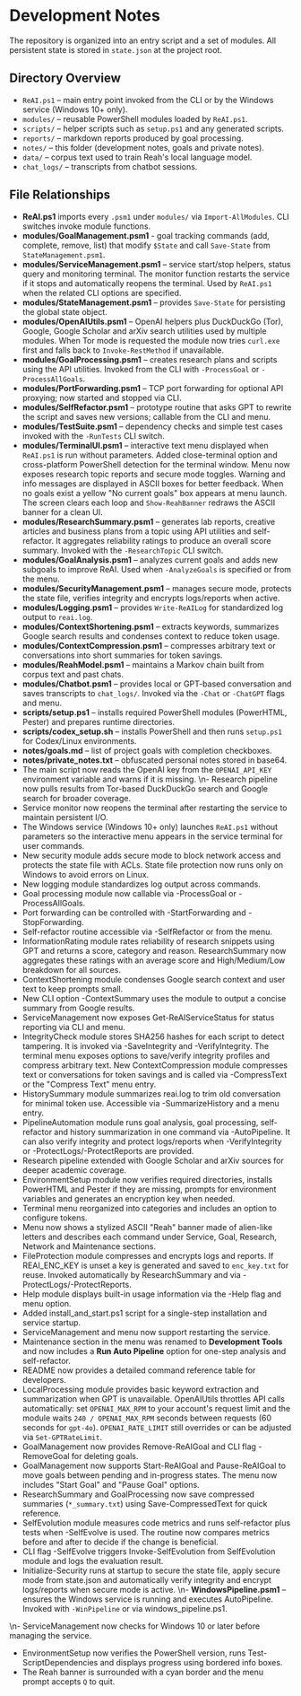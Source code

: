 # Development Notes

The repository is organized into an entry script and a set of modules.
All persistent state is stored in `state.json` at the project root.

## Directory Overview
- `ReAI.ps1` – main entry point invoked from the CLI or by the Windows service (Windows 10+ only).
- `modules/` – reusable PowerShell modules loaded by `ReAI.ps1`.
- `scripts/` – helper scripts such as `setup.ps1` and any generated scripts.
- `reports/` – markdown reports produced by goal processing.
- `notes/` – this folder (development notes, goals and private notes).
- `data/` – corpus text used to train Reah's local language model.
- `chat_logs/` – transcripts from chatbot sessions.

## File Relationships
- **ReAI.ps1** imports every `.psm1` under `modules/` via `Import-AllModules`. CLI switches invoke module functions.
- **modules/GoalManagement.psm1** - goal tracking commands (add, complete, remove, list) that modify `$State` and call `Save-State` from `StateManagement.psm1`.
 - **modules/ServiceManagement.psm1** – service start/stop helpers, status query and monitoring terminal. The monitor function restarts the service if it stops and automatically reopens the terminal. Used by `ReAI.ps1` when the related CLI options are specified.
- **modules/StateManagement.psm1** – provides `Save-State` for persisting the global state object.
 - **modules/OpenAIUtils.psm1** – OpenAI helpers plus DuckDuckGo (Tor), Google, Google Scholar and arXiv search utilities used by multiple modules. When Tor mode is requested the module now tries `curl.exe` first and falls back to `Invoke-RestMethod` if unavailable.
- **modules/GoalProcessing.psm1** – creates research plans and scripts using the API utilities. Invoked from the CLI with `-ProcessGoal` or `-ProcessAllGoals`.
 - **modules/PortForwarding.psm1** – TCP port forwarding for optional API proxying; now started and stopped via CLI.
 - **modules/SelfRefactor.psm1** – prototype routine that asks GPT to rewrite the script and saves new versions; callable from the CLI and menu.
- **modules/TestSuite.psm1** – dependency checks and simple test cases invoked with the `-RunTests` CLI switch.
- **modules/TerminalUI.psm1** – interactive text menu displayed when `ReAI.ps1` is run without parameters.
   Added close-terminal option and cross-platform PowerShell detection for the terminal window.
   Menu now exposes research topic reports and secure mode toggles.
   Warning and info messages are displayed in ASCII boxes for better feedback.
   When no goals exist a yellow "No current goals" box appears at menu launch.
   The screen clears each loop and `Show-ReahBanner` redraws the ASCII banner for a clean UI.
- **modules/ResearchSummary.psm1** – generates lab reports, creative articles and business plans from a topic using API utilities and self-refactor. It aggregates reliability ratings to produce an overall score summary. Invoked with the `-ResearchTopic` CLI switch.
- **modules/GoalAnalysis.psm1** – analyzes current goals and adds new subgoals to improve ReAI. Used when `-AnalyzeGoals` is specified or from the menu.
- **modules/SecurityManagement.psm1** – manages secure mode, protects the state file, verifies integrity and encrypts logs/reports when active.
- **modules/Logging.psm1** – provides `Write-ReAILog` for standardized log output to `reai.log`.
- **modules/ContextShortening.psm1** – extracts keywords, summarizes Google search results and condenses context to reduce token usage.
- **modules/ContextCompression.psm1** – compresses arbitrary text or conversations into short summaries for token savings.
- **modules/ReahModel.psm1** – maintains a Markov chain built from corpus text and past chats.
- **modules/Chatbot.psm1** – provides local or GPT-based conversation and saves transcripts to `chat_logs/`. Invoked via the `-Chat` or `-ChatGPT` flags and menu.
- **scripts/setup.ps1** – installs required PowerShell modules (PowerHTML, Pester) and prepares runtime directories.
- **scripts/codex_setup.sh** – installs PowerShell and then runs `setup.ps1` for Codex/Linux environments.
- **notes/goals.md** – list of project goals with completion checkboxes.
- **notes/private_notes.txt** – obfuscated personal notes stored in base64.
- The main script now reads the OpenAI key from the `OPENAI_API_KEY` environment variable and warns if it is missing.
\n- Research pipeline now pulls results from Tor-based DuckDuckGo search and Google search for broader coverage.
- Service monitor now reopens the terminal after restarting the service to maintain persistent I/O.
 - The Windows service (Windows 10+ only) launches `ReAI.ps1` without parameters so the interactive menu appears in the service terminal for user commands.
 - New security module adds secure mode to block network access and protects the state file with ACLs. State file protection now runs only on Windows to avoid errors on Linux.
- New logging module standardizes log output across commands.
- Goal processing module now callable via -ProcessGoal or -ProcessAllGoals.
- Port forwarding can be controlled with -StartForwarding and -StopForwarding.
- Self-refactor routine accessible via -SelfRefactor or from the menu.
- InformationRating module rates reliability of research snippets using GPT and returns a score, category and reason.
  ResearchSummary now aggregates these ratings with an average score and High/Medium/Low breakdown for all sources.
- ContextShortening module condenses Google search context and user text to keep prompts small.
- New CLI option -ContextSummary uses the module to output a concise summary from Google results.
- ServiceManagement now exposes Get-ReAIServiceStatus for status reporting via CLI and menu.
- IntegrityCheck module stores SHA256 hashes for each script to detect tampering. It is invoked via -SaveIntegrity and -VerifyIntegrity.
  The terminal menu exposes options to save/verify integrity profiles and compress arbitrary text.
  New ContextCompression module compresses text or conversations for token savings and is called via -CompressText or the "Compress Text" menu entry.
- HistorySummary module summarizes reai.log to trim old conversation for minimal token use. Accessible via -SummarizeHistory and a menu entry.
- PipelineAutomation module runs goal analysis, goal processing, self-refactor and history summarization in one command via -AutoPipeline. It can also verify integrity and protect logs/reports when -VerifyIntegrity or -ProtectLogs/-ProtectReports are provided.
- Research pipeline extended with Google Scholar and arXiv sources for deeper academic coverage.
- EnvironmentSetup module now verifies required directories, installs PowerHTML and Pester if they are missing, prompts for environment variables and generates an encryption key when needed.
- Terminal menu reorganized into categories and includes an option to configure tokens.
- Menu now shows a stylized ASCII "Reah" banner made of alien-like letters and describes each command under Service, Goal, Research, Network and Maintenance sections.
 - FileProtection module compresses and encrypts logs and reports. If REAI_ENC_KEY is unset a key is generated and saved to `enc_key.txt` for reuse. Invoked automatically by ResearchSummary and via -ProtectLogs/-ProtectReports.
- Help module displays built-in usage information via the -Help flag and menu option.
- Added install_and_start.ps1 script for a single-step installation and service startup.
- ServiceManagement and menu now support restarting the service.
- Maintenance section in the menu was renamed to **Development Tools** and now includes a **Run Auto Pipeline** option for one-step analysis and self-refactor.
- README now provides a detailed command reference table for developers.
- LocalProcessing module provides basic keyword extraction and summarization when GPT is unavailable. OpenAIUtils throttles API calls automatically: set `OPENAI_MAX_RPM` to your account's request limit and the module waits `240 / OPENAI_MAX_RPM` seconds between requests (60 seconds for `gpt-4o`). `OPENAI_RATE_LIMIT` still overrides or can be adjusted via `Set-GPTRateLimit`.
- GoalManagement now provides Remove-ReAIGoal and CLI flag -RemoveGoal for deleting goals.
- GoalManagement now supports Start-ReAIGoal and Pause-ReAIGoal to move goals between pending and in-progress states. The menu now includes "Start Goal" and "Pause Goal" options.
- ResearchSummary and GoalProcessing now save compressed summaries (`*_summary.txt`) using Save-CompressedText for quick reference.
- SelfEvolution module measures code metrics and runs self-refactor plus tests when -SelfEvolve is used. The routine now compares metrics before and after to decide if the change is beneficial.
- CLI flag -SelfEvolve triggers Invoke-SelfEvolution from SelfEvolution module and logs the evaluation result.
- Initialize-Security runs at startup to secure the state file, apply secure mode from state.json and automatically verify integrity and encrypt logs/reports when secure mode is active.
\n- **WindowsPipeline.psm1** – ensures the Windows service is running and executes AutoPipeline. Invoked with `-WinPipeline` or via windows_pipeline.ps1.

\n- ServiceManagement now checks for Windows 10 or later before managing the service.
- EnvironmentSetup now verifies the PowerShell version, runs Test-ScriptDependencies and displays progress using bordered info boxes.
- The Reah banner is surrounded with a cyan border and the menu prompt accepts `Q` to quit.
